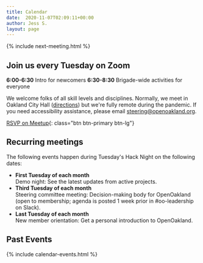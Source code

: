 ```yaml
---
title: Calendar
date:  2020-11-07T02:09:11+00:00
author: Jess S.
layout: page
---
```


{% include next-meeting.html %}

## Join us every Tuesday on Zoom
**6:00-6:30** Intro for newcomers
**6:30-8:30** Brigade-wide activities for everyone

We welcome folks of all skill levels and disciplines. Normally, we meet in Oakland City Hall ([directions](https://goo.gl/maps/YTNkpZcb7Sy936w88)) but we're fully remote during the pandemic. If you need accessibility assistance, please email steering@openoakland.org.

[RSVP on Meetup](https://www.meetup.com/OpenOakland/events/){: class="btn btn-primary btn-lg"}

## Recurring meetings
The following events happen during Tuesday's Hack Night on the following dates:

- **First Tuesday of each month**  
Demo night: See the latest updates from active projects.  
- **Third Tuesday of each month**  
Steering committee meeting: Decision-making body for OpenOakland (open to membership; agenda is posted 1 week prior in #oo-leadership on Slack).  
- **Last Tuesday of each month**  
New member orientation: Get a personal introduction to OpenOakland.

## Past Events

{% include calendar-events.html %}
